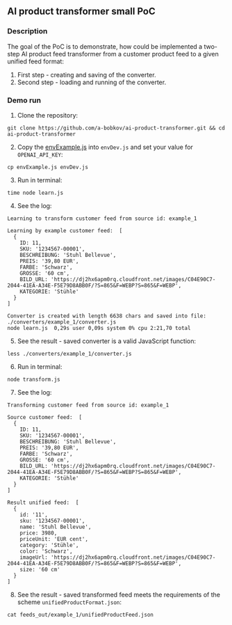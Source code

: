 ## AI product transformer small PoC

### Description

The goal of the PoC is to demonstrate, how could be implemented a two-step AI product feed transformer from a customer product feed to a given unified feed format:
1. First step - creating and saving of the converter.
2. Second step - loading and running of the converter.

### Demo run

1. Clone the repository:
```shell
git clone https://github.com/a-bobkov/ai-product-transformer.git && cd ai-product-transformer
```
2. Copy the [envExample.js](envExample.js) into `envDev.js` and set your value for `OPENAI_API_KEY`:
```shell
cp envExample.js envDev.js
```
3. Run in terminal:
```shell
time node learn.js
```
4. See the log:
```shell
Learning to transform customer feed from source id: example_1

Learning by example customer feed:  [
  {
    ID: 11,
    SKU: '1234567-00001',
    BESCHREIBUNG: 'Stuhl Bellevue',
    PREIS: '39,80 EUR',
    FARBE: 'Schwarz',
    GROSSE: '60 cm',
    BILD_URL: 'https://dj2hx6apm0rq.cloudfront.net/images/C04E90C7-2044-41EA-A34E-F5E79D8ABB0F/?S=865&F=WEBP?S=865&F=WEBP',
    KATEGORIE: 'Stühle'
  }
]

Converter is created with length 6638 chars and saved into file: ./converters/example_1/converter.js
node learn.js  0,29s user 0,09s system 0% cpu 2:21,70 total
```
5. See the result - saved converter is a valid JavaScript function:
```shell
less ./converters/example_1/converter.js
```
6. Run in terminal:
```shell
node transform.js
```
7. See the log:
```shell
Transforming customer feed from source id: example_1

Source customer feed:  [
  {
    ID: 11,
    SKU: '1234567-00001',
    BESCHREIBUNG: 'Stuhl Bellevue',
    PREIS: '39,80 EUR',
    FARBE: 'Schwarz',
    GROSSE: '60 cm',
    BILD_URL: 'https://dj2hx6apm0rq.cloudfront.net/images/C04E90C7-2044-41EA-A34E-F5E79D8ABB0F/?S=865&F=WEBP?S=865&F=WEBP',
    KATEGORIE: 'Stühle'
  }
]

Result unified feed:  [
  {
    id: '11',
    sku: '1234567-00001',
    name: 'Stuhl Bellevue',
    price: 3980,
    priceUnit: 'EUR cent',
    category: 'Stühle',
    color: 'Schwarz',
    imageUrl: 'https://dj2hx6apm0rq.cloudfront.net/images/C04E90C7-2044-41EA-A34E-F5E79D8ABB0F/?S=865&F=WEBP?S=865&F=WEBP',
    size: '60 cm'
  }
]
```
8. See the result - saved transformed feed meets the requirements of the scheme `unifiedProductFormat.json`:
```shell
cat feeds_out/example_1/unifiedProductFeed.json
```
